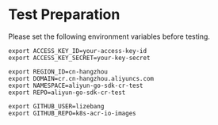 # Test Preparation

Please set the following environment variables before testing.

```shell
export ACCESS_KEY_ID=your-access-key-id
export ACCESS_KEY_SECRET=your-key-secret

export REGION_ID=cn-hangzhou
export DOMAIN=cr.cn-hangzhou.aliyuncs.com
export NAMESPACE=aliyun-go-sdk-cr-test
export REPO=aliyun-go-sdk-cr-test

export GITHUB_USER=lizebang
export GITHUB_REPO=k8s-acr-io-images
```
